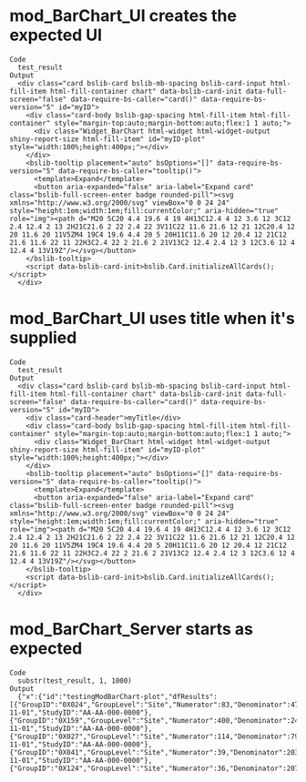 # mod_BarChart_UI creates the expected UI

    Code
      test_result
    Output
      <div class="card bslib-card bslib-mb-spacing bslib-card-input html-fill-item html-fill-container chart" data-bslib-card-init data-full-screen="false" data-require-bs-caller="card()" data-require-bs-version="5" id="myID">
        <div class="card-body bslib-gap-spacing html-fill-item html-fill-container" style="margin-top:auto;margin-bottom:auto;flex:1 1 auto;">
          <div class="Widget_BarChart html-widget html-widget-output shiny-report-size html-fill-item" id="myID-plot" style="width:100%;height:400px;"></div>
        </div>
        <bslib-tooltip placement="auto" bsOptions="[]" data-require-bs-version="5" data-require-bs-caller="tooltip()">
          <template>Expand</template>
          <button aria-expanded="false" aria-label="Expand card" class="bslib-full-screen-enter badge rounded-pill"><svg xmlns="http://www.w3.org/2000/svg" viewBox="0 0 24 24" style="height:1em;width:1em;fill:currentColor;" aria-hidden="true" role="img"><path d="M20 5C20 4.4 19.6 4 19 4H13C12.4 4 12 3.6 12 3C12 2.4 12.4 2 13 2H21C21.6 2 22 2.4 22 3V11C22 11.6 21.6 12 21 12C20.4 12 20 11.6 20 11V5ZM4 19C4 19.6 4.4 20 5 20H11C11.6 20 12 20.4 12 21C12 21.6 11.6 22 11 22H3C2.4 22 2 21.6 2 21V13C2 12.4 2.4 12 3 12C3.6 12 4 12.4 4 13V19Z"/></svg></button>
        </bslib-tooltip>
        <script data-bslib-card-init>bslib.Card.initializeAllCards();</script>
      </div>

# mod_BarChart_UI uses title when it's supplied

    Code
      test_result
    Output
      <div class="card bslib-card bslib-mb-spacing bslib-card-input html-fill-item html-fill-container chart" data-bslib-card-init data-full-screen="false" data-require-bs-caller="card()" data-require-bs-version="5" id="myID">
        <div class="card-header">myTitle</div>
        <div class="card-body bslib-gap-spacing html-fill-item html-fill-container" style="margin-top:auto;margin-bottom:auto;flex:1 1 auto;">
          <div class="Widget_BarChart html-widget html-widget-output shiny-report-size html-fill-item" id="myID-plot" style="width:100%;height:400px;"></div>
        </div>
        <bslib-tooltip placement="auto" bsOptions="[]" data-require-bs-version="5" data-require-bs-caller="tooltip()">
          <template>Expand</template>
          <button aria-expanded="false" aria-label="Expand card" class="bslib-full-screen-enter badge rounded-pill"><svg xmlns="http://www.w3.org/2000/svg" viewBox="0 0 24 24" style="height:1em;width:1em;fill:currentColor;" aria-hidden="true" role="img"><path d="M20 5C20 4.4 19.6 4 19 4H13C12.4 4 12 3.6 12 3C12 2.4 12.4 2 13 2H21C21.6 2 22 2.4 22 3V11C22 11.6 21.6 12 21 12C20.4 12 20 11.6 20 11V5ZM4 19C4 19.6 4.4 20 5 20H11C11.6 20 12 20.4 12 21C12 21.6 11.6 22 11 22H3C2.4 22 2 21.6 2 21V13C2 12.4 2.4 12 3 12C3.6 12 4 12.4 4 13V19Z"/></svg></button>
        </bslib-tooltip>
        <script data-bslib-card-init>bslib.Card.initializeAllCards();</script>
      </div>

# mod_BarChart_Server starts as expected

    Code
      substr(test_result, 1, 1000)
    Output
      {"x":{"id":"testingModBarChart-plot","dfResults":[{"GroupID":"0X024","GroupLevel":"Site","Numerator":83,"Denominator":4736,"Metric":0.0175,"Score":3.1416,"Flag":2,"MetricID":"Analysis_kri0001","SnapshotDate":"2019-11-01","StudyID":"AA-AA-000-0000"},{"GroupID":"0X159","GroupLevel":"Site","Numerator":400,"Denominator":24166,"Metric":0.0166,"Score":6.5483,"Flag":2,"MetricID":"Analysis_kri0001","SnapshotDate":"2019-11-01","StudyID":"AA-AA-000-0000"},{"GroupID":"0X027","GroupLevel":"Site","Numerator":114,"Denominator":7957,"Metric":0.0143,"Score":3.038,"Flag":2,"MetricID":"Analysis_kri0001","SnapshotDate":"2019-11-01","StudyID":"AA-AA-000-0000"},{"GroupID":"0X041","GroupLevel":"Site","Numerator":39,"Denominator":2034,"Metric":0.0192,"Score":2.3284,"Flag":1,"MetricID":"Analysis_kri0001","SnapshotDate":"2019-11-01","StudyID":"AA-AA-000-0000"},{"GroupID":"0X124","GroupLevel":"Site","Numerator":36,"Denominator":20748,"Metric":0.0017,"Score":-1.6687,"Flag":-1,"MetricID":"Analysis_kri0001","Snaps 


